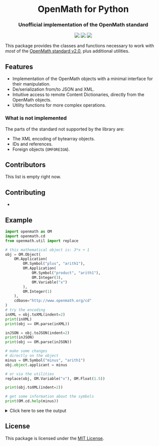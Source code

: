 
<h1 align="center">OpenMath for Python</h1>
<h3 align="center">Unofficial implementation of the OpenMath standard</h3>
<p align="center">
<img src="https://img.shields.io/badge/python-3.10-306998?style=for-the-badge&logo=python&logoColor=ffdc51">
<a href="https://www.openmath.org"><img src="https://img.shields.io/badge/OpenMath-v2.0-5b78fd?style=for-the-badge"></a>
<!--img src="https://img.shields.io/badge/version-v1.0-informational?style=for-the-badge"/-->
<a href="LICENSE"><img src="https://img.shields.io/badge/license-MIT-informational?style=for-the-badge"/></a>
</p>

This package provides the classes and functions necessary to work with _most_ of the [OpenMath standard v2.0](https://openmath.org/standard/om20-2019-07-01/), plus additional utilities.

## Features

- Implementation of the OpenMath objects with a minimal interface for their manipulation.
- De/serialization from/to JSON and XML.
- Intuitive access to remote Content Dictionaries, directly from the OpenMath objects.
- Utility functions for more complex operations.

### What is not implemented

The parts of the standard not supported by the library are:

- The XML encoding of bytearray objects.
- IDs and references.
- Foreign objects (`OMFOREIGN`).

## Contributors

This list is empty right now.

## Contributing

- 

## Example

```python
import openmath as OM
import openmath.cd
from openmath.util import replace

# this mathematical object is: 3*x + 1
obj = OM.Object(
    OM.Application(
        OM.Symbol("plus", "arith1"),
        OM.Application(
            OM.Symbol("product", "arith1"),
            OM.Integer(3),
            OM.Variable("x")
        ),
        OM.Integer(1)
    ),
    cdbase="http://www.openmath.org/cd"
)
# try the encoding
inXML = obj.toXML(indent=2)
print(inXML)
print(obj == OM.parse(inXML))

inJSON = obj.toJSON(indent=2)
print(inJSON)
print(obj == OM.parse(inJSON))

# make some changes
# directly on the object
minus = OM.Symbol("minus", "arith1")
obj.object.applicant = minus

# or via the utilities
replace(obj, OM.Variable("x"), OM.Float(1.5))

print(obj.toXML(indent=2))

# get some information about the symbols
print(OM.cd.help(minus))
```

<details>

<summary>
Click here to see the output
</summary>

```
<?xml version="1.0" ?>
<OMOBJ xmlns="http://www.openmath.org/OpenMath" cdbase="http://www.openmath.org/cd">
  <OMA>
    <OMS name="plus" cd="arith1"/>
    <OMA>
      <OMS name="product" cd="arith1"/>
      <OMI>3</OMI>
      <OMV name="x"/>
    </OMA>
    <OMI>1</OMI>
  </OMA>
</OMOBJ>

True
{
  "kind": "OMOBJ",
  "cdbase": "http://www.openmath.org/cd",
  "object": {
    "kind": "OMA",
    "applicant": {
      "kind": "OMS",
      "cd": "arith1",
      "name": "plus"
    },
    "arguments": [
      {
        "kind": "OMA",
        "applicant": {
          "kind": "OMS",
          "cd": "arith1",
          "name": "product"
        },
        "arguments": [
          {
            "kind": "OMI",
            "integer": 3
          },
          {
            "kind": "OMV",
            "name": "x"
          }
        ]
      },
      {
        "kind": "OMI",
        "integer": 1
      }
    ]
  }
}
True
<?xml version="1.0" ?>
<OMOBJ xmlns="http://www.openmath.org/OpenMath" cdbase="http://www.openmath.org/cd">
  <OMA>
    <OMS name="minus" cd="arith1"/>
    <OMA>
      <OMS name="product" cd="arith1"/>
      <OMI>3</OMI>
      <OMF>1.5</OMF>
    </OMA>
    <OMI>1</OMI>
  </OMA>
</OMOBJ>

('application', 'The symbol representing a binary minus function. This is equivalent to\nadding the additive inverse.')

```

</details>

## License

This package is licensed under the [MIT License](LICENSE).